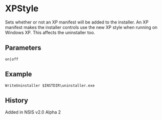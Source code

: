 # XPStyle

Sets whether or not an XP manifest will be added to the installer. An XP manifest makes the installer controls use the new XP style when running on Windows XP. This affects the uninstaller too.

## Parameters

    on|off

## Example

	WriteUninstaller $INSTDIR\uninstaller.exe

## History

Added in NSIS v2.0 Alpha 2
